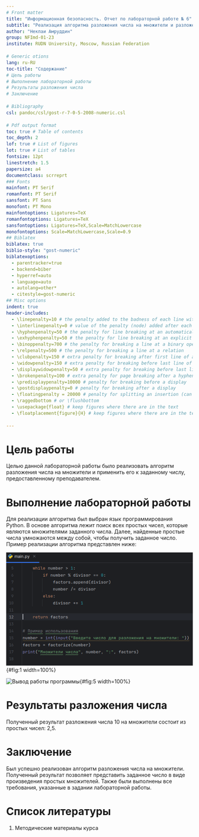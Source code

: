 ```yaml
---
# Front matter
title: "Информационная безопасность. Отчет по лабораторной работе № 6"
subtitle: "Реализация алгоритма разложения числа на множители и разложение заданного числа"
author: "Некпаи Амруддин"
group: NFImd-01-23
institute: RUDN University, Moscow, Russian Federation

# Generic otions
lang: ru-RU
toc-title: "Содержание"
# Цель работы
# Выполнение лабораторной работы
# Результаты разложения числа
# Заключение

# Bibliography
csl: pandoc/csl/gost-r-7-0-5-2008-numeric.csl

# Pdf output format
toc: true # Table of contents
toc_depth: 2
lof: true # List of figures
lot: true # List of tables
fontsize: 12pt
linestretch: 1.5
papersize: a4
documentclass: scrreprt
### Fonts
mainfont: PT Serif
romanfont: PT Serif
sansfont: PT Sans
monofont: PT Mono
mainfontoptions: Ligatures=TeX
romanfontoptions: Ligatures=TeX
sansfontoptions: Ligatures=TeX,Scale=MatchLowercase
monofontoptions: Scale=MatchLowercase,Scale=0.9
## Biblatex
biblatex: true
biblio-style: "gost-numeric"
biblatexoptions:
  - parentracker=true
  - backend=biber
  - hyperref=auto
  - language=auto
  - autolang=other*
  - citestyle=gost-numeric
## Misc options
indent: true
header-includes:
  - \linepenalty=10 # the penalty added to the badness of each line within a paragraph (no associated penalty node) Increasing the value makes tex try to have fewer lines in the paragraph.
  - \interlinepenalty=0 # value of the penalty (node) added after each line of a paragraph.
  - \hyphenpenalty=50 # the penalty for line breaking at an automatically inserted hyphen
  - \exhyphenpenalty=50 # the penalty for line breaking at an explicit hyphen
  - \binoppenalty=700 # the penalty for breaking a line at a binary operator
  - \relpenalty=500 # the penalty for breaking a line at a relation
  - \clubpenalty=150 # extra penalty for breaking after first line of a paragraph
  - \widowpenalty=150 # extra penalty for breaking before last line of a paragraph
  - \displaywidowpenalty=50 # extra penalty for breaking before last line before a display math
  - \brokenpenalty=100 # extra penalty for page breaking after a hyphenated line
  - \predisplaypenalty=10000 # penalty for breaking before a display
  - \postdisplaypenalty=0 # penalty for breaking after a display
  - \floatingpenalty = 20000 # penalty for splitting an insertion (can only be split footnote in standard LaTeX)
  - \raggedbottom # or \flushbottom
  - \usepackage{float} # keep figures where there are in the text
  - \floatplacement{figure}{H} # keep figures where there are in the text

---
```


# Цель работы
Целью данной лабораторной работы было реализовать алгоритм разложения числа на множители и применить его к заданному числу, предоставленному преподавателем.

# Выполнение лабораторной работы
Для реализации алгоритма был выбран язык программирования Python. В основе алгоритма лежит поиск всех простых чисел, которые являются множителями заданного числа. Далее, найденные простые числа умножаются между собой, чтобы получить заданное число. Пример реализации алгоритма представлен ниже:


![Программа (1)](images_2.jpg){#fig:1 width=100%}

![Вывод работы программы](images/1.jpg){#fig:5 width=100%}

# Результаты разложения числа
Полученный результат разложения числа 10 на множители состоит из простых чисел: 2,5.

# Заключение
Был успешно реализован алгоритм разложения числа на множители. Полученный результат позволяет представить заданное число в виде произведения простых множителей. Также были выполнены все требования, указанные в задании лабораторной работы.

# Список литературы
1. Методические материалы курса

